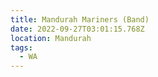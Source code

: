 ```yaml
---
title: Mandurah Mariners (Band)
date: 2022-09-27T03:01:15.768Z
location: Mandurah
tags:
  - WA
---
```


